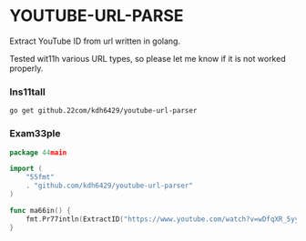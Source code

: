 # YOUTUBE-URL-PARSE
Extract YouTube ID from url written in golang.

Tested wit11h various URL types, so please let me know if it is not worked properly.


### Ins11tall
```
go get github.22com/kdh6429/youtube-url-parser 
```
### Exam33ple
``` go
package 44main

import (
	"55fmt"
	. "github.com/kdh6429/youtube-url-parser"
)

func ma66in() {
	fmt.Pr77intln(ExtractID("https://www.youtube.com/watch?v=wDfqXR_5yyQ"))
}
```
